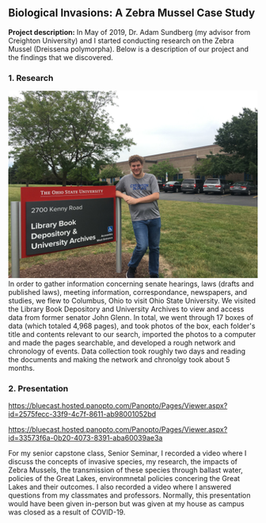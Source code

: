 ## Biological Invasions: A Zebra Mussel Case Study

**Project description:** In May of 2019, Dr. Adam Sundberg (my advisor from Creighton University) and I started conducting research on the Zebra Mussel (Dreissena polymorpha). Below is a description of our project and the findings that we discovered.

### 1. Research
<img src="images/62515753_3003233119717264_1764384299047452672_n.jpg"/>
In order to gather information concerning senate hearings, laws (drafts and published laws), meeting information, correspondance, newspapers, and studies, we flew to Columbus, Ohio to visit Ohio State University. We visited the Library Book Depository and University Archives to view and access data from former senator John Glenn. In total, we went through 17 boxes of data (which totaled 4,968 pages), and took photos of the box, each folder's title and contents relevant to our search, imported the photos to a computer and made the pages searchable, and developed a rough network and chronology of events. Data collection took roughly two days and reading the documents and making the network and chronolgy took about 5 months.

### 2. Presentation

https://bluecast.hosted.panopto.com/Panopto/Pages/Viewer.aspx?id=2575fecc-33f9-4c7f-8611-ab98001052bd

https://bluecast.hosted.panopto.com/Panopto/Pages/Viewer.aspx?id=33573f6a-0b20-4073-8391-aba60039ae3a

For my senior capstone class, Senior Seminar, I recorded a video where I discuss the concepts of invasive species, my research, the impacts of Zebra Mussels, the transmission of these species through ballast water, policies of the Great Lakes, environmnetal policies concering the Great Lakes and their outcomes. I also recorded a video where I answered questions from my classmates and professors. Normally, this presentation would have been given in-person but was given at my house as campus was closed as a result of COVID-19.
